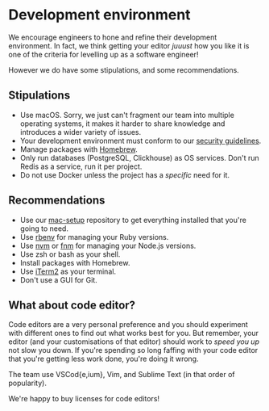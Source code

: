 # Development environment

We encourage engineers to hone and refine their development environment. In
fact, we think getting your editor _juuust_ how you like it is one of the
criteria for levelling up as a software engineer!

However we do have some stipulations, and some recommendations.

## Stipulations

- Use macOS. Sorry, we just can't fragment our team into multiple operating
  systems, it makes it harder to share knowledge and introduces a wider
  variety of issues.
- Your development environment must conform to our [security
  guidelines](01-security.md).
- Manage packages with [Homebrew](https://brew.sh/).
- Only run databases (PostgreSQL, Clickhouse) as OS services. Don't run Redis
  as a service, run it per project.
- Do not use Docker unless the project has a _specific_ need for it.

## Recommendations

- Use our [mac-setup](https://github.com/pixielabs/mac-setup) repository to
  get everything installed that you're going to need.
- Use [rbenv](https://github.com/rbenv/rbenv) for managing your Ruby versions.
- Use [nvm](https://github.com/nvm-sh/nvm) or
  [fnm](https://github.com/Schniz/fnm) for managing your Node.js versions.
- Use zsh or bash as your shell.
- Install packages with Homebrew.
- Use [iTerm2](https://iterm2.com/) as your terminal.
- Don't use a GUI for Git.

## What about code editor?

Code editors are a very personal preference and you should experiment with
different ones to find out what works best for you. But remember, your editor
(and your customisations of that editor) should work to _speed you up_ not 
slow you down. If you're spending so long faffing with your code editor that
you're getting less work done, you're doing it wrong.

The team use VSCod{e,ium}, Vim, and Sublime Text (in that order of popularity).

We're happy to buy licenses for code editors!